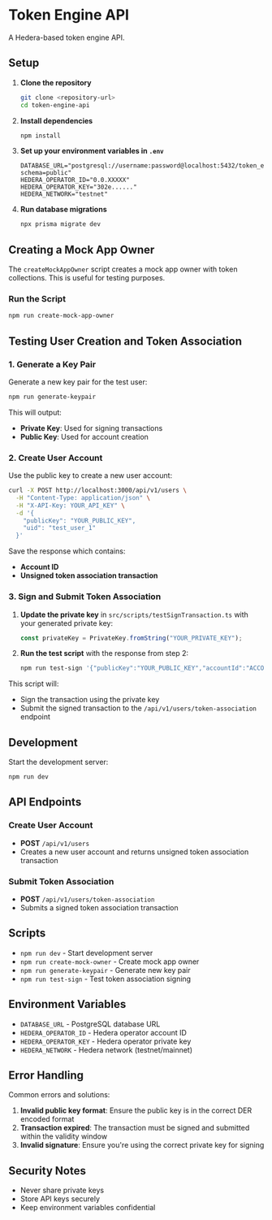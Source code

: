 # Token Engine API

A Hedera-based token engine API.

## Setup

1. **Clone the repository**
   ```bash
   git clone <repository-url>
   cd token-engine-api
   ```

2. **Install dependencies**
   ```bash
   npm install
   ```

3. **Set up your environment variables in `.env`**
   ```env
   DATABASE_URL="postgresql://username:password@localhost:5432/token_engine?schema=public"
   HEDERA_OPERATOR_ID="0.0.XXXXX"
   HEDERA_OPERATOR_KEY="302e......"
   HEDERA_NETWORK="testnet"
   ```

4. **Run database migrations**
   ```bash
   npx prisma migrate dev
   ```

## Creating a Mock App Owner

The `createMockAppOwner` script creates a mock app owner with token collections. This is useful for testing purposes.

### Run the Script

```bash
npm run create-mock-app-owner
```

## Testing User Creation and Token Association

### 1. Generate a Key Pair

Generate a new key pair for the test user:

```bash
npm run generate-keypair
```

This will output:
- **Private Key**: Used for signing transactions
- **Public Key**: Used for account creation

### 2. Create User Account

Use the public key to create a new user account:

```bash
curl -X POST http://localhost:3000/api/v1/users \
  -H "Content-Type: application/json" \
  -H "X-API-Key: YOUR_API_KEY" \
  -d '{
    "publicKey": "YOUR_PUBLIC_KEY",
    "uid": "test_user_1"
  }'
```

Save the response which contains:
- **Account ID**
- **Unsigned token association transaction**

### 3. Sign and Submit Token Association

1. **Update the private key** in `src/scripts/testSignTransaction.ts` with your generated private key:
   ```typescript
   const privateKey = PrivateKey.fromString("YOUR_PRIVATE_KEY");
   ```

2. **Run the test script** with the response from step 2:
   ```bash
   npm run test-sign '{"publicKey":"YOUR_PUBLIC_KEY","accountId":"ACCOUNT_ID","unsignedTokenAssociateTransaction":"TRANSACTION_FROM_RESPONSE","uid":"test_user_1"}'
   ```

This script will:
- Sign the transaction using the private key
- Submit the signed transaction to the `/api/v1/users/token-association` endpoint

## Development

Start the development server:

```bash
npm run dev
```

## API Endpoints

### Create User Account
- **POST** `/api/v1/users`
- Creates a new user account and returns unsigned token association transaction

### Submit Token Association
- **POST** `/api/v1/users/token-association`
- Submits a signed token association transaction

## Scripts

- `npm run dev` - Start development server
- `npm run create-mock-owner` - Create mock app owner
- `npm run generate-keypair` - Generate new key pair
- `npm run test-sign` - Test token association signing

## Environment Variables

- `DATABASE_URL` - PostgreSQL database URL
- `HEDERA_OPERATOR_ID` - Hedera operator account ID
- `HEDERA_OPERATOR_KEY` - Hedera operator private key
- `HEDERA_NETWORK` - Hedera network (testnet/mainnet)

## Error Handling

Common errors and solutions:

1. **Invalid public key format**: Ensure the public key is in the correct DER encoded format
2. **Transaction expired**: The transaction must be signed and submitted within the validity window
3. **Invalid signature**: Ensure you're using the correct private key for signing

## Security Notes

- Never share private keys
- Store API keys securely
- Keep environment variables confidential
 